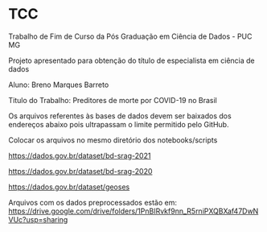 # TCC
Trabalho de Fim de Curso da Pós Graduação em Ciência de Dados - PUC MG

Projeto apresentado para obtenção do título de especialista em ciência de dados

Aluno: Breno Marques Barreto

Titulo do Trabalho: Preditores de morte por COVID-19 no Brasil

Os arquivos referentes às bases de dados devem ser baixados dos endereços abaixo pois ultrapassam o limite permitido pelo GitHub.

Colocar os arquivos no mesmo diretório dos notebooks/scripts 

https://dados.gov.br/dataset/bd-srag-2021

https://dados.gov.br/dataset/bd-srag-2020

https://dados.gov.br/dataset/geoses

Arquivos com os dados preprocessados estão em:
https://drive.google.com/drive/folders/1PnBIRvkf9nn_R5rniPXQBXaf47DwNVUc?usp=sharing



